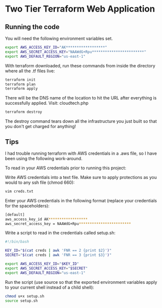 # Two Tier Terraform Web Application

## Running the code
You will need the following environment variables set.
```bash
export AWS_ACCESS_KEY_ID="AK******************"
export AWS_SECRET_ACCESS_KEY="NAAWdG+Rpu************************"
export AWS_DEFAULT_REGION="us-east-1"
```
With terraform downloaded, run these commands from inside the directory where all the .tf files live:
``` bash
terraform init
terraform plan
terraform apply
```
There will be the DNS name of the location to hit the URL after everything is successfully applied.
Visit: <DNS-Name>cloudtech.php
```bash
terraform destroy
```
The destroy command tears down all the infrastructure you just built so that you don't get charged for anything!

## Tips

I had trouble running terraform with AWS credentials in a .aws file, so I have been using the following work-around.

To read in your AWS credentials prior to running this project:

Write AWS credentials into a text file. Make sure to apply protections as you would to any
ssh file (chmod 660):
```bash
vim creds.txt
```
Enter your AWS credentials in the following format (replace your credentials for the spaceholders):
```bash
[default]
aws_access_key_id AK******************
aws_secret_access_key = NAAWdG+Rpu************************
```
Write a script to read in the credentials called setup.sh:
```bash
#!/bin/bash

KEY_ID="$(cat creds | awk 'FNR == 2 {print $2}')"
SECRET="$(cat creds | awk 'FNR == 3 {print $3}')"

export AWS_ACCESS_KEY_ID="$KEY_ID"
export AWS_SECRET_ACCESS_KEY="$SECRET"
export AWS_DEFAULT_REGION="us-east-1"
```
Run the script (use source so that the exported environment variables apply to your current shell instead of a child shell):
```bash
chmod u+x setup.sh
source setup.sh
```


